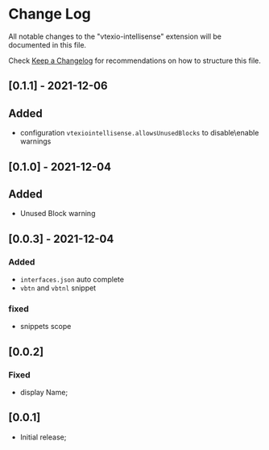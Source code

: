 # Change Log

All notable changes to the "vtexio-intellisense" extension will be documented in this file.

Check [Keep a Changelog](http://keepachangelog.com/) for recommendations on how to structure this file.

## [0.1.1] - 2021-12-06

## Added 

- configuration `vtexiointellisense.allowsUnusedBlocks` to disable\enable warnings

## [0.1.0] - 2021-12-04

## Added

- Unused Block warning

## [0.0.3] - 2021-12-04

### Added

- `interfaces.json` auto complete
- `vbtn` and `vbtnl` snippet

### fixed

- snippets scope 

## [0.0.2]

### Fixed

- display Name;

## [0.0.1]

- Initial release;